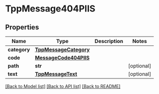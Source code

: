# TppMessage404PIIS

## Properties
Name | Type | Description | Notes
------------ | ------------- | ------------- | -------------
**category** | [**TppMessageCategory**](TppMessageCategory.md) |  | 
**code** | [**MessageCode404PIIS**](MessageCode404PIIS.md) |  | 
**path** | **str** |  | [optional] 
**text** | [**TppMessageText**](TppMessageText.md) |  | [optional] 

[[Back to Model list]](../README.md#documentation-for-models) [[Back to API list]](../README.md#documentation-for-api-endpoints) [[Back to README]](../README.md)

